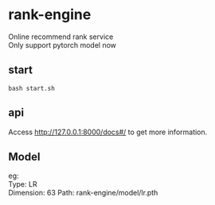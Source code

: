 # rank-engine

Online recommend rank service   
Only support pytorch model now

## start

```shell
bash start.sh
```

## api

Access http://127.0.0.1:8000/docs#/ to get more information.

## Model

eg:  
Type: LR  
Dimension: 63
Path: rank-engine/model/lr.pth